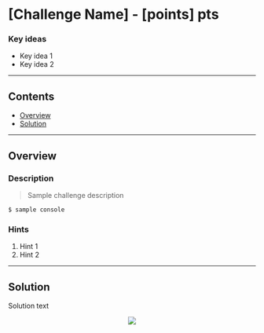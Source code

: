 # \[Challenge Name\] - \[points\] pts

### Key ideas

- Key idea 1
- Key idea 2

---

## **Contents**

- [Overview](#overview)
- [Solution](#solution)

---

## Overview

### Description

> Sample challenge description
```
$ sample console
```

### Hints
1. Hint 1
2. Hint 2
---

## Solution

Solution text


<p align="center"><img src="https://static.wikia.nocookie.net/riskofrain2_gamepedia_en/images/e/e1/Weeping_Fungus.png"></p>
